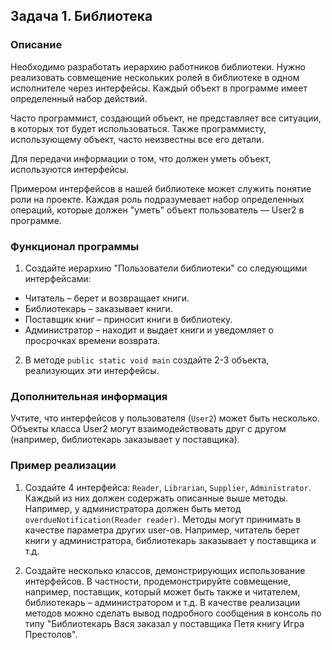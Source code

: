 ## Задача 1. Библиотека

### Описание
Необходимо разработать иерархию работников библиотеки. Нужно реализовать совмещение нескольких ролей в библиотеке в одном исполнителе через интерфейсы. Каждый объект в программе имеет определенный набор действий. 

Часто программист, создающий объект, не представляет все ситуации, в которых тот будет использоваться.
Также программисту, использующему объект, часто неизвестны все его детали. 

Для передачи информации о том, что должен уметь объект, используются интерфейсы.

Примером интерфейсов в нашей библиотеке может служить понятие роли на проекте.
Каждая роль подразумевает набор определенных операций, которые должен "уметь" объект пользователь — User2 в программе.

### Функционал программы
1. Создайте иерархию "Пользователи библиотеки" со следующими интерфейсами:
  - Читатель – берет и возвращает книги.
  - Библиотекарь – заказывает книги.
  - Поставщик книг – приносит книги в библиотеку.
  - Администратор – находит и выдает книги и уведомляет о просрочках времени возврата.
2. В методе `public static void main` создайте 2-3 объекта, реализующих эти интерфейсы.

### Дополнительная информация
Учтите, что интерфейсов у пользователя (`User2`) может быть несколько.
Объекты класса User2 могут взаимодействовать друг с другом (например, библиотекарь заказывает у поставщика).

### Пример реализации
1. Создайте 4 интерфейса: `Reader`, `Librarian`, `Supplier`, `Administrator`.
Каждый из них должен содержать описанные выше методы. Например, у администратора должен быть метод `overdueNotification(Reader reader)`.
Методы могут принимать в качестве параметра других user-ов. Например, читатель берет книги у администратора, библиотекарь заказывает у поставщика и т.д.

2. Создайте несколько классов, демонстрирующих использование интерфейсов.
В частности, продемонстрируйте совмещение, например, поставщик, который может быть также и читателем, библиотекарь – администратором и т.д.
В качестве реализации методов можно сделать вывод подробного сообщения в консоль по типу "Библиотекарь Вася заказал у поставщика Петя книгу Игра Престолов".